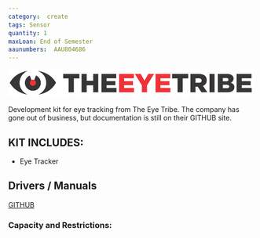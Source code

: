 ```yaml
---
category:  create
tags: Sensor
quantity: 1
maxLoan: End of Semester
aaunumbers:  AAU804686
---
```

![Eye Tracking Dev Kit](https://raw.githubusercontent.com/EyeTribe/documentation/master/tet_logo.png)

Development kit for eye tracking from The Eye Tribe. The company has gone out of business, but documentation is still on their GITHUB site.
## KIT INCLUDES:
-  Eye Tracker

## Drivers / Manuals
[GITHUB](https://github.com/EyeTribe/documentation)



### Capacity and Restrictions:
